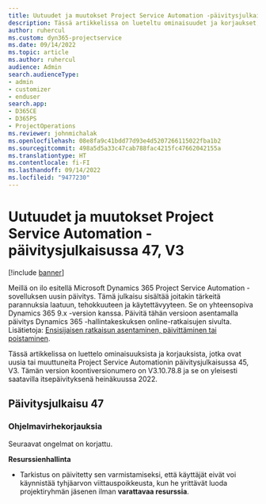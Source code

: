 ```yaml
---
title: Uutuudet ja muutokset Project Service Automation -päivitysjulkaisussa 47, V3
description: Tässä artikkelissa on lueteltu ominaisuudet ja korjaukset, jotka ovat saatavissa Microsoft Dynamics 365 Project Service Automation -päivitysjulkaisussa 47, V3.
author: ruhercul
ms.custom: dyn365-projectservice
ms.date: 09/14/2022
ms.topic: article
ms.author: ruhercul
audience: Admin
search.audienceType:
- admin
- customizer
- enduser
search.app:
- D365CE
- D365PS
- ProjectOperations
ms.reviewer: johnmichalak
ms.openlocfilehash: 08e8fa9c41bdd77d93e4d5207266115022fba1b2
ms.sourcegitcommit: 498a5d5a33c47cab788fac4215fc47662042155a
ms.translationtype: HT
ms.contentlocale: fi-FI
ms.lasthandoff: 09/14/2022
ms.locfileid: "9477230"
---
```

# <a name="whats-new-or-changed-in-project-service-automation-update-release-47-v3"></a>Uutuudet ja muutokset Project Service Automation -päivitysjulkaisussa 47, V3

[!include [banner](../includes/psa-now-project-operations.md)]

Meillä on ilo esitellä Microsoft Dynamics 365 Project Service Automation -sovelluksen uusin päivitys. Tämä julkaisu sisältää joitakin tärkeitä parannuksia laatuun, tehokkuuteen ja käytettävyyteen. Se on yhteensopiva Dynamics 365 9.x -version kanssa. Päivitä tähän versioon asentamalla päivitys Dynamics 365 -hallintakeskuksen online-ratkaisujen sivulta. Lisätietoja: [Ensisijaisen ratkaisun asentaminen, päivittäminen tai poistaminen](/power-platform/admin/install-remove-preferred-solution).

Tässä artikkelissa on luettelo ominaisuuksista ja korjauksista, jotka ovat uusia tai muuttuneita Project Service Automationin päivitysjulkaisussa 45, V3. Tämän version koontiversionumero on V3.10.78.8 ja se on yleisesti saatavilla itsepäivityksenä heinäkuussa 2022.

## <a name="update-release-47"></a>Päivitysjulkaisu 47

### <a name="bug-fixes"></a>Ohjelmavirhekorjauksia

Seuraavat ongelmat on korjattu.

**Resurssienhallinta**
- Tarkistus on päivitetty sen varmistamiseksi, että käyttäjät eivät voi käynnistää tyhjäarvon viittauspoikkeusta, kun he yrittävät luoda projektiryhmän jäsenen ilman **varattavaa resurssia**.
